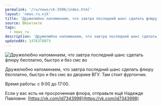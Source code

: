 ```yaml
---
permalink: '/ru/news/vk-3506/index.html'
layout: 'news.ru.njk'
title: 'Дружелюбно напоминаем, что завтра последний шанс сделать флюру бесплатно, быстро и без смс во д'
source: ВКонтакте
tags:
  - news_ru
description: 'Дружелюбно напоминаем, что завтра последний шанс сделать флюру бесплатно, быстро и без смс во'
updatedAt: 1476378073
---
```

![Дружелюбно напоминаем, что завтра последний шанс сделать флюру бесплатно, быстро и без смс во](https://sun9-34.userapi.com/impf/c604529/v604529484/2f689/o40tWC5hbII.jpg?size=769x1080&quality=96&sign=3d2e490404f31e4afc14b651ce3349ae&c_uniq_tag=lGnXrPPGcWqMfyNEZqKCDnCp-NWxa3zP4UjSQwRMVQE&type=album)

Дружелюбно напоминаем, что завтра последний шанс сделать флюру бесплатно, быстро и без смс во дворике ВГУ. Там стоит фургончик.

Время работы: с 9:00 до 17:00.

Если у вас есть не просроченная флюра, отправьте ещё Надежде Павловне: [https://vk.com/id7343998](https://vk.com/id7343998)
